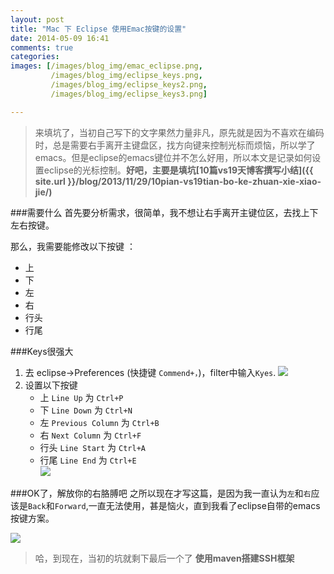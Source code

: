 ```yaml
---
layout: post
title: "Mac 下 Eclipse 使用Emac按键的设置"
date: 2014-05-09 16:41
comments: true
categories: 
images: [/images/blog_img/emac_eclipse.png,
         /images/blog_img/eclipse_keys.png,
         /images/blog_img/eclipse_keys2.png,
         /images/blog_img/eclipse_keys3.png]

---
```

[emac_eclipse]: {{page.images[0]}}
[eclipse_keys]: {{page.images[1]}}
[eclipse_keys2]: {{page.images[2]}}
[eclipse_keys3]: {{page.images[3]}}

> 来填坑了，当初自己写下的文字果然力量非凡，原先就是因为不喜欢在编码时，总是需要右手离开主键盘区，找方向键来控制光标而烦恼，所以学了emacs。但是eclipse的emacs键位并不怎么好用，所以本文是记录如何设置eclipse的光标控制。**好吧，主要是填坑[10篇vs19天博客撰写小结]({{ site.url }}/blog/2013/11/29/10pian-vs19tian-bo-ke-zhuan-xie-xiao-jie/)**
<!-- more -->
###需要什么
首先要分析需求，很简单，我不想让右手离开主键位区，去找上下左右按键。

那么，我需要能修改以下按键 ：

* 上 
* 下 
* 左
* 右
* 行头
* 行尾

###Keys很强大
1. 去 eclipse->Preferences (快捷键 `Commend+，`)，filter中输入`Kyes`.
   ![][eclipse_keys]
2. 设置以下按键
    * 上 `Line Up` 为 `Ctrl+P`
    * 下 `Line Down` 为 `Ctrl+N`
    * 左 `Previous Column` 为 `Ctrl+B`
    * 右 `Next Column` 为 `Ctrl+F`
    * 行头 `Line Start` 为 `Ctrl+A`
    * 行尾 `Line End` 为 `Ctrl+E`  
    ![][eclipse_keys2]
    
###OK了，解放你的右胳膊吧
之所以现在才写这篇，是因为我一直认为`左`和`右`应该是`Back`和`Forward`,一直无法使用，甚是恼火，直到我看了eclipse自带的emacs按键方案。

![][eclipse_keys3]

> 哈，到现在，当初的坑就剩下最后一个了 **使用maven搭建SSH框架**